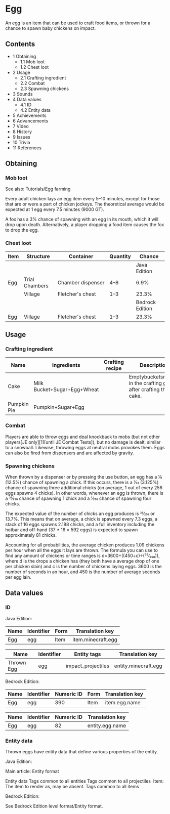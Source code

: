 # Egg
An egg is an item that can be used to craft food items, or thrown for a chance to spawn baby chickens on impact.

## Contents
- 1 Obtaining
	- 1.1 Mob loot
	- 1.2 Chest loot
- 2 Usage
	- 2.1 Crafting ingredient
	- 2.2 Combat
	- 2.3 Spawning chickens
- 3 Sounds
- 4 Data values
	- 4.1 ID
	- 4.2 Entity data
- 5 Achievements
- 6 Advancements
- 7 Video
- 8 History
- 9 Issues
- 10 Trivia
- 11 References

## Obtaining
### Mob loot
See also: Tutorials/Egg farming

Every adult chicken lays an egg item every 5–10 minutes, except for those that are or were a part of chicken jockeys. The theoretical average would be expected at 1 egg every 7.5 minutes (9000 GT).

A fox has a 3% chance of spawning with an egg in its mouth, which it will drop upon death. Alternatively, a player dropping a food item causes the fox to drop the egg.

### Chest loot
| Item | Structure      | Container         | Quantity | Chance          |
|------|----------------|-------------------|----------|-----------------|
|      |                |                   |          | Java Edition    |
| Egg  | Trial Chambers | Chamber dispenser | 4–8      | 6.9%            |
|      | Village        | Fletcher's chest  | 1–3      | 23.3%           |
|      |                |                   |          | Bedrock Edition |
| Egg  | Village        | Fletcher's chest  | 1–3      | 23.3%           |

## Usage
### Crafting ingredient
| Name        | Ingredients                 | Crafting recipe | Description                                                      |
|-------------|-----------------------------|-----------------|------------------------------------------------------------------|
| Cake        | Milk Bucket+Sugar+Egg+Wheat |                 | Emptybucketsremain in the crafting grid after crafting the cake. |
| Pumpkin Pie | Pumpkin+Sugar+Egg           |                 |                                                                  |

### Combat
Players are able to throw eggs and deal knockback to mobs (but not other players‌[JE  only][1]‌[until JE Combat Tests]), but no damage is dealt, similar to a snowball. Likewise, throwing eggs at neutral mobs provokes them. Eggs can also be fired from dispensers and are affected by gravity.

### Spawning chickens
When thrown by a dispenser or by pressing the use button, an egg has a 1⁄8 (12.5%) chance of spawning a chick. If this occurs, there is a 1⁄32 (3.125%) chance of spawning three additional chicks (on average, 1 out of every 256 eggs spawns 4 chicks). In other words, whenever an egg is thrown, there is a 31⁄256 chance of spawning 1 chick and a 1⁄256 chance of spawning four chicks.

The expected value of the number of chicks an egg produces is 35⁄256 or 13.7%. This means that on average, a chick is spawned every 7.3 eggs, a stack of 16 eggs spawns 2.188 chicks, and a full inventory including the hotbar and off-hand (37 * 16 = 592 eggs) is expected to spawn approximately 81 chicks.

Accounting for all probabilities, the average chicken produces 1.09 chickens per hour when all the eggs it lays are thrown. The formula you can use to find any amount of chickens or time ranges is d=3600÷((450÷c)÷(³⁵⁄₂₅₆)), where d is the drops a chicken has (they both have a average drop of one per chicken slain) and c is the number of chickens laying eggs. 3600 is the number of seconds in an hour, and 450 is the number of average seconds per egg lain.

## Data values
### ID
Java Edition:

| Name | Identifier | Form | Translation key    |
|------|------------|------|--------------------|
| Egg  | egg        | Item | item.minecraft.egg |

| Name       | Identifier | Entity tags        | Translation key      |
|------------|------------|--------------------|----------------------|
| Thrown Egg | egg        | impact_projectiles | entity.minecraft.egg |

Bedrock Edition:

| Name | Identifier | Numeric ID | Form | Translation key |
|------|------------|------------|------|-----------------|
| Egg  | egg        | 390        | Item | item.egg.name   |

| Name | Identifier | Numeric ID | Translation key |
|------|------------|------------|-----------------|
| Egg  | egg        | 82         | entity.egg.name |

### Entity data
Thrown eggs have entity data that define various properties of the entity.

Java Edition:

Main article: Entity format

 Entity data
Tags common to all entities
Tags common to all projectiles
 Item: The item to render as, may be absent.
Tags common to all items

Bedrock Edition:

See Bedrock Edition level format/Entity format.

